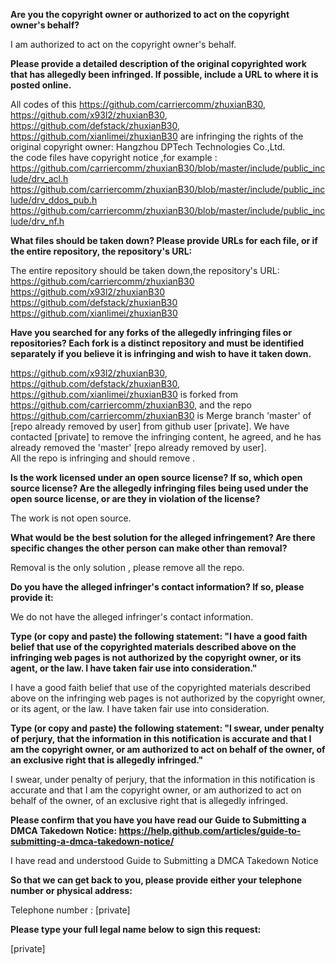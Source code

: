 **Are you the copyright owner or authorized to act on the copyright owner's behalf?**  

I am authorized to act on the copyright owner's behalf.  

**Please provide a detailed description of the original copyrighted work that has allegedly been infringed. If possible, include a URL to where it is posted online.**  

All codes of this https://github.com/carriercomm/zhuxianB30, https://github.com/x93l2/zhuxianB30, https://github.com/defstack/zhuxianB30, https://github.com/xianlimei/zhuxianB30 are infringing the rights of the original copyright owner: Hangzhou DPTech Technologies Co.,Ltd.  
the code files have copyright notice ,for example :   https://github.com/carriercomm/zhuxianB30/blob/master/include/public_include/drv_acl.h  
https://github.com/carriercomm/zhuxianB30/blob/master/include/public_include/drv_ddos_pub.h  
https://github.com/carriercomm/zhuxianB30/blob/master/include/public_include/drv_nf.h  

**What files should be taken down? Please provide URLs for each file, or if the entire repository, the repository's URL:**  

The entire repository should be taken down,the repository's URL:  
https://github.com/carriercomm/zhuxianB30  
https://github.com/x93l2/zhuxianB30  
https://github.com/defstack/zhuxianB30  
https://github.com/xianlimei/zhuxianB30  

**Have you searched for any forks of the allegedly infringing files or repositories? Each fork is a distinct repository and must be identified separately if you believe it is infringing and wish to have it taken down.**  

https://github.com/x93l2/zhuxianB30, https://github.com/defstack/zhuxianB30, https://github.com/xianlimei/zhuxianB30 is forked from
https://github.com/carriercomm/zhuxianB30, and the repo https://github.com/carriercomm/zhuxianB30 is Merge branch 'master' of [repo already removed by user] from github user [private]. We have contacted [private] to remove the infringing content, he agreed, and he has already removed the 'master' [repo already removed by user].  
All the repo is infringing and should remove .  

**Is the work licensed under an open source license? If so, which open source license? Are the allegedly infringing files being used under the open source license, or are they in violation of the license?**  

The work is not open source.  

**What would be the best solution for the alleged infringement? Are there specific changes the other person can make other than removal?**  

Removal is the only solution , please remove all the repo.  

**Do you have the alleged infringer's contact information? If so, please provide it:**  

We do not have the alleged infringer's contact information.  

**Type (or copy and paste) the following statement: "I have a good faith belief that use of the copyrighted materials described above on the infringing web pages is not authorized by the copyright owner, or its agent, or the law. I have taken fair use into consideration."**  

I have a good faith belief that use of the copyrighted materials described above on the infringing web pages is not authorized by the copyright owner, or its agent, or the law. I have taken fair use into consideration.  

**Type (or copy and paste) the following statement: "I swear, under penalty of perjury, that the information in this notification is accurate and that I am the copyright owner, or am authorized to act on behalf of the owner, of an exclusive right that is allegedly infringed."**  

I swear, under penalty of perjury, that the information in this notification is accurate and that I am the copyright owner, or am authorized to act on behalf of the owner, of an exclusive right that is allegedly infringed.  

**Please confirm that you have you have read our Guide to Submitting a DMCA Takedown Notice: https://help.github.com/articles/guide-to-submitting-a-dmca-takedown-notice/**  

I have read and understood Guide to Submitting a DMCA Takedown Notice  

**So that we can get back to you, please provide either your telephone number or physical address:**  

Telephone number : [private]  

**Please type your full legal name below to sign this request:**

[private]
